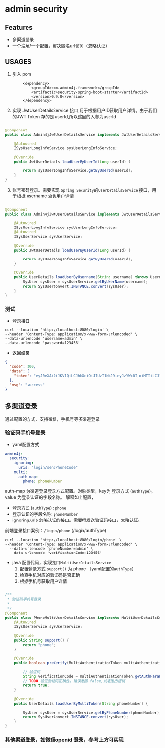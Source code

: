 # admin security

## Features

- 多渠道登录
- 一个注解/一个配置，解决匿名url访问（忽略认证）

## USAGES

1. 引入 pom

```
        <dependency>
            <groupId>com.admin4j.framework</groupId>
            <artifactId>security-spring-boot-starter</artifactId>
            <version>0.9.0</version>
        </dependency>
```

2. 实现 JwtUserDetailsService 接口,用于根据用户ID获取用户详情。由于我们的JWT Token 存的是 userId,所以这里的入参为userId

```java

@Component
public class Admin4jJwtUserDetailsService implements JwtUserDetailsService {

    @Autowired
    ISysUserLongInfoService sysUserLongInfoService;

    @Override
    public JwtUserDetails loadUserByUserId(Long userId) {

        return sysUserLongInfoService.getByUserId(userId);
    }
}
```

3. 账号密码登录。需要实现 `Spring Security`的`UserDetailsService` 接口，用于根据 username 查询用户详情

```java

@Component
public class Admin4jJwtUserDetailsService implements JwtUserDetailsService, UserDetailsService {

    @Autowired
    ISysUserLongInfoService sysUserLongInfoService;
    @Autowired
    ISysUserService sysUserService;

    @Override
    public JwtUserDetails loadUserByUserId(Long userId) {

        return sysUserLongInfoService.getByUserId(userId);
    }

    @Override
    public UserDetails loadUserByUsername(String username) throws UsernameNotFoundException {
        SysUser sysUser = sysUserService.getByUserName(username);
        return SysUserConvert.INSTANCE.convert(sysUser);
    }
}

```

### 测试

- 登录接口

```curl
curl --location 'http://localhost:8080/login' \
--header 'Content-Type: application/x-www-form-urlencoded' \
--data-urlencode 'username=admin' \
--data-urlencode 'password=123456'
```

- 返回结果

```json
{
  "code": 200,
  "data": {
    "token": "eyJ0eXAiOiJKV1QiLCJhbGciOiJIUzI1NiJ9.eyJzYWx0IjoiMTIiLCJleHAiOjE2OTkzNDU3ODAsInVzZXJJRCI6MX0.tz0RGKSQEwfS0aTrsF7bdxF1enU4Vy32rn4ckDn3-D0"
  },
  "msg": "success"
}
```

## 多渠道登录

通过配置的方式，支持微信，手机号等多渠道登录

### 验证码手机号登录

- yaml配置方式

```yaml
admin4j:
  security:
    ignoring:
      uris: "login/sendPhoneCode"
    multi:
      auth-map:
        phone: phoneNumber

```

auth-map 为渠道登录登录方式配置。对象类型，key为 登录方式 (`authType`)。value 为登录认证的字段名称。
解释如上配置，

- 登录方式 (`authType`) : `phone`
- 登录认证的字段名称: `phoneNumber`
- ignoring.uris 忽略认证的接口。需要将发送验证码接口，忽略认证。

前端登录接口案例：`/login/phone` (/login/authType)

```curl
curl --location 'http://localhost:8080/login/phone' \
--header 'Content-Type: application/x-www-form-urlencoded' \
  --data-urlencode 'phoneNumber=admin' \
  --data-urlencode 'verificationCode=123456'
```

- java 配置代码，实现接口`MultiUserDetailsService`
    1. 配置登录方式 `support()` 为 phone （yaml配置的`authType`）
    2. 检查手机对应的验证码是否正确
    3. 根据手机号获取用户详情

```java

/**
 * 验证码手机号登录
 *
 */
@Component
public class PhoneMultiUserDetailsService implements MultiUserDetailsService {
    @Autowired
    ISysUserService sysUserService;

    @Override
    public String support() {
        return "phone";
    }

    @Override
    public boolean preVerify(MultiAuthenticationToken multiAuthenticationToken) {

        // 验证码
        String verificationCode = multiAuthenticationToken.getAuthParameter("verificationCode");
        // TODO 验证验证码正确性。错误返回 false,或者抛出错误
        return true;
    }

    @Override
    public UserDetails loadUserByMultiToken(String phoneNumber) {

        SysUser sysUser = sysUserService.getByPhoneNumber(phoneNumber);
        return SysUserConvert.INSTANCE.convert(sysUser);
    }
}

```

### 其他渠道登录，如微信openid 登录，参考上方可实现
